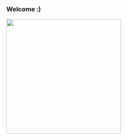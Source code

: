 ### Welcome :) 

<!--
Welcome to my profile! 
-->
<img src="[miro.medium.com/max/1400/1*bSLNlG7crv-p-m4LVYYk3Q.png](https://user-images.githubusercontent.com/9055031/207847628-12d295de-e1da-42a7-8fc2-d5d6285552e6.gif)" width="300" height="300">
